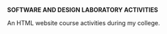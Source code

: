 **SOFTWARE AND DESIGN LABORATORY ACTIVITIES**

An HTML website course activities during my college. 
